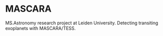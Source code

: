 # MASCARA
MS.Astronomy research project at Leiden University. 
Detecting transiting exoplanets with MASCARA/TESS.
